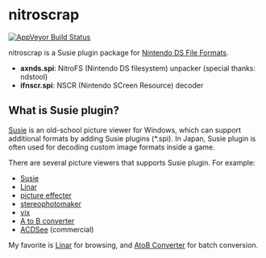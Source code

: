 nitroscrap
==========
[![AppVeyor Build Status](https://ci.appveyor.com/api/projects/status/idxkf3yh34nh5ojn/branch/master?svg=true)](https://ci.appveyor.com/project/loveemu/nitroscrap/branch/master)

nitroscrap is a Susie plugin package for [Nintendo DS File Formats](http://www.romhacking.net/documents/%5B469%5Dnds_formats.htm).

- **axnds.spi**: NitroFS (Nintendo DS filesystem) unpacker (special thanks: ndstool)
- **ifnscr.spi**: NSCR (Nintendo SCreen Resource) decoder

What is Susie plugin?
------------------------

[Susie](http://www.digitalpad.co.jp/~takechin/) is an old-school picture viewer for Windows, which can support additional formats by adding Susie plugins (*.spi). In Japan, Susie plugin is often used for decoding custom image formats inside a game.

There are several picture viewers that supports Susie plugin. For example:

- [Susie](http://www.digitalpad.co.jp/~takechin/betasue.html#susie32)
- [Linar](http://hp.vector.co.jp/authors/VA015839/)
- [picture effecter](http://www.asahi-net.or.jp/~DS8H-WTNB/software/index.html)
- [stereophotomaker](http://stereo.jpn.org/eng/stphmkr/)
- [vix](http://www.forest.impress.co.jp/library/software/vix/)
- [A to B converter](http://www.asahi-net.or.jp/~KH4S-SMZ/spi/abc/index.html)
- [ACDSee](http://www.acdsee.com/) (commercial)

My favorite is [Linar](http://hp.vector.co.jp/authors/VA015839/) for browsing, and [AtoB Converter](http://www.asahi-net.or.jp/~kh4s-smz/spi/abc/) for batch conversion.
